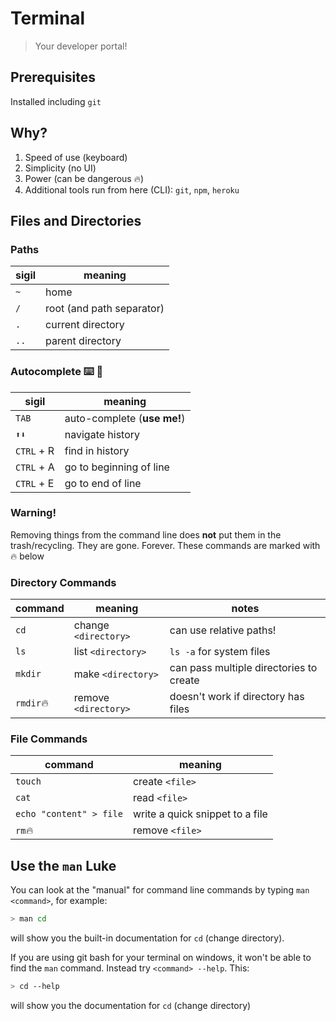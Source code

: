 Terminal
===

> Your developer portal!

## Prerequisites

Installed including `git`

## Why?

1. Speed of use (keyboard)
1. Simplicity (no UI)
1. Power (can be dangerous 🔥)
1. Additional tools run from here (CLI): `git`, `npm`, `heroku`

## Files and Directories

### Paths

sigil | meaning
--- | ---
`~` | home
`/` | root (and path separator)
`.` | current directory
`..`| parent directory

### Autocomplete ⌨️ 🔣

sigil | meaning
--- | ---
`TAB` | auto-complete (**use me!**)
`⬆⬇` | navigate history
`CTRL` + R | find in history
`CTRL` + A | go to beginning of line
`CTRL` + E | go to end of line

### Warning!

Removing things from the command line does **not** put them in the trash/recycling. They are gone. Forever. These commands are marked with 🔥 below

### Directory Commands

command | meaning | notes
--- | --- | ---
`cd` | change `<directory>` | can use relative paths!
`ls` | list `<directory>` | `ls -a` for system files
`mkdir` | make `<directory>` | can pass multiple directories to create
`rmdir`🔥 | remove `<directory>` | doesn't work if directory has files

### File Commands

command | meaning
--- | --- 
`touch` | create `<file>`
`cat`   | read `<file>`
`echo "content" > file` | write a quick snippet to a file
`rm`🔥 | remove `<file>`

## Use the `man` Luke

You can look at the "manual" for command line commands by typing `man <command>`, for example:

```sh
> man cd
```

will show you the built-in documentation for `cd` (change directory).

If you are using git bash for your terminal on windows, it won't be able to find the `man` command. Instead try `<command> --help`. This: 

```sh
> cd --help
```

will show you the documentation for `cd`  (change directory)

